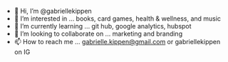 - 👋 Hi, I’m @gabriellekippen
- 👀 I’m interested in ... books, card games, health & wellness, and music
- 🌱 I’m currently learning ... git hub, google analytics, hubspot
- 💞️ I’m looking to collaborate on ... marketing and branding
- 📫 How to reach me ... gabrielle.kippen@gmail.com or gabriellekippen on IG

<!---
gabriellekippen/gabriellekippen is a ✨ special ✨ repository because its `README.md` (this file) appears on your GitHub profile.
You can click the Preview link to take a look at your changes.
--->
